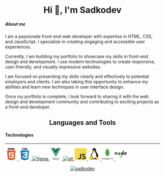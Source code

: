 <h1 align="center">Hi 👋, I'm Sadkodev</h1>
<h5>About me</h5> 
<p>
  I am a passionate front-end web developer with expertise in HTML, CSS, and JavaScript. I specialize in creating engaging and accessible user experiences.

Currently, I am building my portfolio to showcase my skills in front-end design and development. I use modern technologies to create responsive, user-friendly, and visually impressive websites.

I am focused on presenting my skills clearly and effectively to potential employers and clients. I am also taking this opportunity to enhance my abilities and learn new techniques in user interface design.

Once my portfolio is complete, I look forward to sharing it with the web design and development community and contributing to exciting projects as a front-end developer.
</p>

<h2 align="center">Languages and Tools </h2>
<h4>Technologies</h4>
<hr/>
<p class="languages">
  <a class="techno-item" href="https://www.w3.org/html/" target="_blank" rel="noreferrer">
    <img src="https://raw.githubusercontent.com/devicons/devicon/master/icons/html5/html5-original-wordmark.svg" alt="html5" width="40" height="40"/>
  </a>
</a> 
<a class="techno-item" href="https://www.w3schools.com/css/" target="_blank" rel="noreferrer">
  <img src="https://raw.githubusercontent.com/devicons/devicon/master/icons/css3/css3-original-wordmark.svg" alt="css3" width="40" height="40"/>
  <a
class="techno-item" href="https://www.figma.com/" target="_blank" rel="noreferrer"> 
    <img src="https://www.vectorlogo.zone/logos/figma/figma-icon.svg" alt="figma" width="40" height="40"/>
  </a>
  <a class="techno-item"  href="https://vuejs.org/" target="_blank" rel="noreferrer">
    <img src="https://raw.githubusercontent.com/devicons/devicon/master/icons/vuejs/vuejs-original-wordmark.svg" alt="vuejs" width="40" height="40"/>
  </a> 
  <a class="techno-item"  href="https://git-scm.com/" target="_blank" rel="noreferrer">
    <img src="https://www.vectorlogo.zone/logos/git-scm/git-scm-icon.svg" alt="git" width="40" height="40"/>
  </a>
  <a class="techno-item"  href="https://developer.mozilla.org/en-US/docs/Web/JavaScript" target="_blank" rel="noreferrer">
    <img src="https://raw.githubusercontent.com/devicons/devicon/master/icons/javascript/javascript-original.svg" alt="javascript" width="40" height="40"/> 
  </a>
  <a class="techno-item"  href="https://www.linux.org/" target="_blank" rel="noreferrer">
    <img src="https://raw.githubusercontent.com/devicons/devicon/master/icons/linux/linux-original.svg" alt="linux" width="40" height="40"/>
  </a> 
  <a class="techno-item"  href="https://www.mongodb.com/" target="_blank" rel="noreferrer">
    <img src="https://raw.githubusercontent.com/devicons/devicon/master/icons/mongodb/mongodb-original-wordmark.svg" alt="mongodb" width="40" height="40"/> 
  </a>
  <a class="techno-item"  href="https://nodejs.org" target="_blank" rel="noreferrer">
    <img src="https://raw.githubusercontent.com/devicons/devicon/master/icons/nodejs/nodejs-original-wordmark.svg" alt="nodejs" width="40" height="40"/
      </a>
</p>

<p align="center" ><img align="center" src="https://github-readme-stats.vercel.app/api/top-langs?username=sadkodev&show_icons=true&locale=en&layout=compact" alt="sadkodev" /></p>
